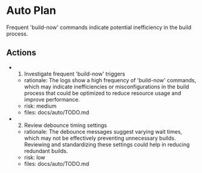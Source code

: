 # Auto Plan

Frequent 'build-now' commands indicate potential inefficiency in the build process.

## Actions
- 1. Investigate frequent 'build-now' triggers
  - rationale: The logs show a high frequency of 'build-now' commands, which may indicate inefficiencies or misconfigurations in the build process that could be optimized to reduce resource usage and improve performance.
  - risk: medium
  - files: docs/auto/TODO.md
- 2. Review debounce timing settings
  - rationale: The debounce messages suggest varying wait times, which may not be effectively preventing unnecessary builds. Reviewing and standardizing these settings could help in reducing redundant builds.
  - risk: low
  - files: docs/auto/TODO.md
